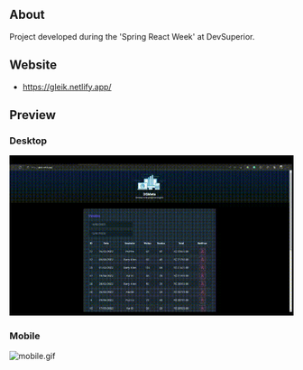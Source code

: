 ## About 
Project developed during the 'Spring React Week' at DevSuperior. <h3/>
## Website
+ https://gleik.netlify.app/
## Preview
### Desktop
![DesktopView.gif](https://github.com/ZoneDzn/DSMeta/blob/main/DesktopView.gif)
### Mobile
![mobile.gif](https://github.com/ZoneDzn/DSMeta/blob/main/mobile.gif)
